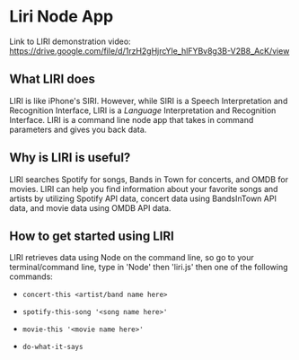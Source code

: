 # Liri Node App

Link to LIRI demonstration video: https://drive.google.com/file/d/1rzH2gHjrcYle_hlFYBv8g3B-V2B8_AcK/view

## What LIRI does
LIRI is like iPhone's SIRI. However, while SIRI is a Speech Interpretation and Recognition Interface, LIRI is a _Language_ Interpretation and Recognition Interface. LIRI is a command line node app that takes in command parameters and gives you back data.

## Why is LIRI is useful?
LIRI searches Spotify for songs, Bands in Town for concerts, and OMDB for movies. LIRI can help you find information about your favorite songs and artists by utilizing Spotify API data, concert data using BandsInTown API data, and movie data using OMDB API data. 

## How to get started using LIRI
LIRI retrieves data using Node on the command line, so go to your terminal/command line, type in 'Node' then 'liri.js' then one of the following commands: 

   * `concert-this <artist/band name here>`

   * `spotify-this-song '<song name here>'`

   * `movie-this '<movie name here>'`

   * `do-what-it-says`
